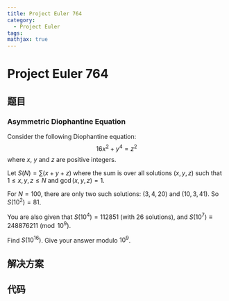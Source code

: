 ```yaml
---
title: Project Euler 764
category:
  - Project Euler
tags:
mathjax: true
---
```

<escape><!-- more --></escape>
    
# Project Euler 764
## 题目
### Asymmetric Diophantine Equation



Consider the following Diophantine equation:
$$16x^2+y^4=z^2$$
where $x$, $y$ and $z$ are positive integers.


Let $S(N) = \displaystyle{\sum(x+y+z)}$ where the sum is over all solutions $(x,y,z)$ such that $1 \leq x,y,z \leq N$ and $\gcd(x,y,z)=1$. 


For $N=100$, there are only two such solutions: $(3,4,20)$ and $(10,3,41)$. So $S(10^2)=81$.


You are also given that $S(10^4)=112851$ (with 26 solutions), and $S(10^7)\equiv 248876211 \pmod{10^9}$.


Find $S(10^{16})$. Give your answer modulo $10^9$.



## 解决方案


## 代码


